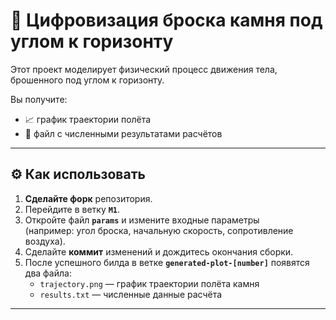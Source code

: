 # 🚀 Цифровизация броска камня под углом к горизонту  

Этот проект моделирует физический процесс движения тела, брошенного под углом к горизонту.  

Вы получите:  
- 📈 график траектории полёта  
- 📄 файл с численными результатами расчётов  

---

## ⚙️ Как использовать  

1. **Сделайте форк** репозитория.  
2. Перейдите в ветку **`M1`**.  
3. Откройте файл **`params`** и измените входные параметры  
   (например: угол броска, начальную скорость, сопротивление воздуха).  
4. Сделайте **коммит** изменений и дождитесь окончания сборки.  
5. После успешного билда в ветке **`generated-plot-[number]`** появятся два файла:  
   - `trajectory.png` — график траектории полёта камня  
   - `results.txt` — численные данные расчёта  

---
